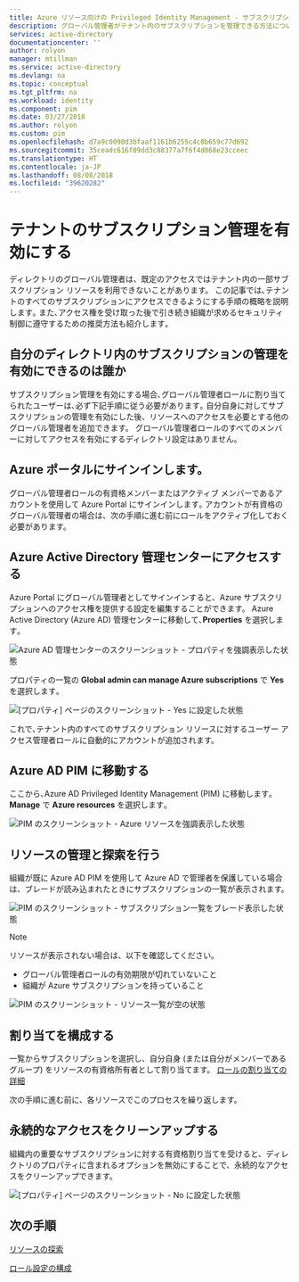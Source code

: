```yaml
---
title: Azure リソース向けの Privileged Identity Management - サブスクリプションの管理を有効にする | Microsoft Docs
description: グローバル管理者がテナント内のサブスクリプションを管理できる方法について説明します。
services: active-directory
documentationcenter: ''
author: rolyon
manager: mtillman
ms.service: active-directory
ms.devlang: na
ms.topic: conceptual
ms.tgt_pltfrm: na
ms.workload: identity
ms.component: pim
ms.date: 03/27/2018
ms.author: rolyon
ms.custom: pim
ms.openlocfilehash: d7a9c0090d3bfaaf1161b6255c4c0b659c77d692
ms.sourcegitcommit: 35ceadc616f09dd3c88377a7f6f4d068e23cceec
ms.translationtype: HT
ms.contentlocale: ja-JP
ms.lasthandoff: 08/08/2018
ms.locfileid: "39620282"
---
```

# <a name="enable-subscription-management-in-your-tenant"></a>テナントのサブスクリプション管理を有効にする

ディレクトリのグローバル管理者は、既定のアクセスではテナント内の一部サブスクリプション リソースを利用できないことがあります。 この記事では､テナントのすべてのサブスクリプションにアクセスできるようにする手順の概略を説明します｡ また､アクセス権を受け取った後で引き続き組織が求めるセキュリティ制御に遵守するための推奨方法も紹介します｡

## <a name="who-can-enable-management-of-subscriptions-in-my-directory"></a>自分のディレクトリ内のサブスクリプションの管理を有効にできるのは誰か

サブスクリプション管理を有効にする場合､グローバル管理者ロールに割り当てられたユーザーは､必ず下記手順に従う必要があります｡ 自分自身に対してサブスクリプションの管理を有効にした後、リソースへのアクセスを必要とする他のグローバル管理者を追加できます。 グローバル管理者ロールのすべてのメンバーに対してアクセスを有効にするディレクトリ設定はありません。

## <a name="sign-in-to-the-azure-portal"></a>Azure ポータルにサインインします。

グローバル管理者ロールの有資格メンバーまたはアクティブ メンバーであるアカウントを使用して Azure Portal にサインインします｡ アカウントが有資格のグローバル管理者の場合は、次の手順に進む前にロールをアクティブ化しておく必要があります。

## <a name="access-the-azure-active-directory-admin-center"></a>Azure Active Directory 管理センターにアクセスする

Azure Portal にグローバル管理者としてサインインすると、Azure サブスクリプションへのアクセス権を提供する設定を編集することができます。 Azure Active Directory (Azure AD) 管理センターに移動して､**Properties** を選択します｡

![Azure AD 管理センターのスクリーンショット - プロパティを強調表示した状態](media/azure-pim-resource-rbac/aad_properties.png)

プロパティの一覧の **Global admin can manage Azure subscriptions** で **Yes** を選択します｡

![[プロパティ] ページのスクリーンショット - Yes に設定した状態](media/azure-pim-resource-rbac/aad_properties_save.png)

これで､テナント内のすべてのサブスクリプション リソースに対するユーザー アクセス管理者ロールに自動的にアカウントが追加されます。

## <a name="browse-to-azure-ad-pim"></a>Azure AD PIM に移動する

 ここから､Azure AD Privileged Identity Management (PIM) に移動します｡ **Manage** で **Azure resources** を選択します｡

![PIM のスクリーンショット - Azure リソースを強調表示した状態](media/azure-pim-resource-rbac/aadpim_manage_azure_resources.png)

## <a name="manage-and-discover-resources"></a>リソースの管理と探索を行う

組織が既に Azure AD PIM を使用して Azure AD で管理者を保護している場合は、ブレードが読み込まれたときにサブスクリプションの一覧が表示されます。

![PIM のスクリーンショット - サブスクリプション一覧をブレード表示した状態](media/azure-pim-resource-rbac/aadpim_manage_azure_resource_some_there.png)

> [!NOTE]
> リソースが表示されない場合は、以下を確認してください。
>- グローバル管理者ロールの有効期限が切れていないこと 
>- 組織が Azure サブスクリプションを持っていること

![PIM のスクリーンショット - リソース一覧が空の状態](media/azure-pim-resource-rbac/aadpim_rbac_empty_resource_list.png)

## <a name="configure-assignments"></a>割り当てを構成する

一覧からサブスクリプションを選択し、自分自身 (または自分がメンバーであるグループ) をリソースの有資格所有者として割り当てます。 
[ロールの割り当ての詳細](pim-resource-roles-assign-roles.md)

次の手順に進む前に、各リソースでこのプロセスを繰り返します。

## <a name="clean-up-standing-access"></a>永続的なアクセスをクリーンアップする

組織内の重要なサブスクリプションに対する有資格割り当てを受けると、ディレクトリのプロパティに含まれるオプションを無効にすることで、永続的なアクセスをクリーンアップできます。

![[プロパティ] ページのスクリーンショット - No に設定した状態](media/azure-pim-resource-rbac/aad_properties_no.png)

## <a name="next-steps"></a>次の手順

[リソースの探索](pim-resource-roles-discover-resources.md)

[ロール設定の構成](pim-resource-roles-configure-role-settings.md)








